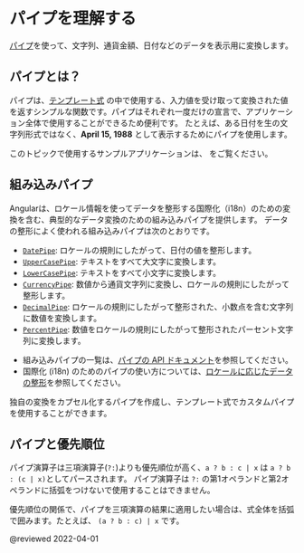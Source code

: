 # パイプを理解する

[パイプ](guide/glossary#pipe "パイプの定義")を使って、文字列、通貨金額、日付などのデータを表示用に変換します。

## パイプとは？

パイプは、[テンプレート式](/guide/glossary#template-expression "Definition of template expression") の中で使用する、入力値を受け取って変換された値を返すシンプルな関数です。パイプはそれぞれ一度だけの宣言で、アプリケーション全体で使用することができるため便利です。
たとえば、ある日付を生の文字列形式ではなく、**April 15, 1988** として表示するためにパイプを使用します。

<div class="alert is-helpful">

このトピックで使用するサンプルアプリケーションは、<live-example name="pipes"></live-example> をご覧ください。

</div>

## 組み込みパイプ

Angularは、ロケール情報を使ってデータを整形する国際化（i18n）のための変換を含む、典型的なデータ変換のための組み込みパイプを提供します。
データの整形によく使われる組み込みパイプは次のとおりです。

*   [`DatePipe`](api/common/DatePipe): ロケールの規則にしたがって、日付の値を整形します。
*   [`UpperCasePipe`](api/common/UpperCasePipe): テキストをすべて大文字に変換します。
*   [`LowerCasePipe`](api/common/LowerCasePipe): テキストをすべて小文字に変換します。
*   [`CurrencyPipe`](api/common/CurrencyPipe): 数値から通貨文字列に変換し、ロケールの規則にしたがって整形します。
*   [`DecimalPipe`](/api/common/DecimalPipe): ロケールの規則にしたがって整形された、小数点を含む文字列に数値を変換します。
*   [`PercentPipe`](api/common/PercentPipe): 数値をロケールの規則にしたがって整形されたパーセント文字列に変換します。

<div class="alert is-helpful">

* 組み込みパイプの一覧は、[パイプの API ドキュメント](/api/common#pipes "Pipes API reference summary")を参照してください。
* 国際化 (i18n) のためのパイプの使い方については、[ロケールに応じたデータの整形][AioGuideI18nCommonFormatDataLocale]を参照してください。

</div>

独自の変換をカプセル化するパイプを作成し、テンプレート式でカスタムパイプを使用することができます。

## パイプと優先順位

パイプ演算子は三項演算子(`?:`)よりも優先順位が高く、`a ? b : c | x` は `a ? b : (c | x)`としてパースされます。
パイプ演算子は `?:` の第1オペランドと第2オペランドに括弧をつけないで使用することはできません。

優先順位の関係で、パイプを三項演算の結果に適用したい場合は、式全体を括弧で囲みます。たとえば、 `(a ? b : c) | x` です。

<code-example path="pipes/src/app/precedence.component.html" region="precedence" header="src/app/precedence.component.html"></code-example>

<!-- links -->

[AioGuideI18nCommonFormatDataLocale]: guide/i18n-common-format-data-locale "Format data based on locale | Angular"

<!-- end links -->

@reviewed 2022-04-01
